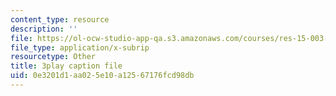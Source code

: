 ```yaml
---
content_type: resource
description: ''
file: https://ol-ocw-studio-app-qa.s3.amazonaws.com/courses/res-15-003-shaping-the-future-of-work-15-662x-spring-2016/0e3201d1aa025e10a12567176fcd98db_ADWGuj3nDQo.vtt
file_type: application/x-subrip
resourcetype: Other
title: 3play caption file
uid: 0e3201d1-aa02-5e10-a125-67176fcd98db
---
```

